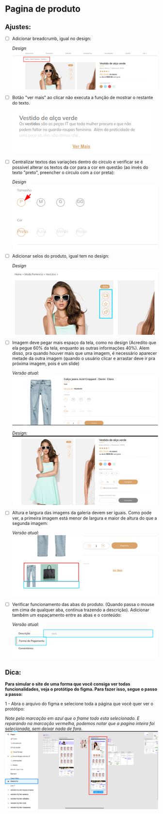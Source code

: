 # Pagina de produto
 
## Ajustes:
- [ ] Adicionar breadcrumb, igual no design:

	*Design* \
	![](https://raw.githubusercontent.com/luismod-eficaz/shopify-theme-adjusts/main/img/Pasted%20image%2020240411153459.png)


- [ ] Botão "ver mais" ao clicar não executa a função de mostrar o restante do texto.

	![](https://raw.githubusercontent.com/luismod-eficaz/shopify-theme-adjusts/main/img/Pasted%20image%2020240411141013.png)

- [ ] Centralizar textos das variações dentro do circulo e verificar se é possível alterar os textos da cor para a cor em questão (ao invés do texto "preto", preencher o circulo com a cor preta):

	*Design* \
	![](https://raw.githubusercontent.com/luismod-eficaz/shopify-theme-adjusts/main/img/Pasted%20image%2020240411141852.png)

- [ ] Adicionar selos do produto, igual tem no design:
	
	*Design* \
	![](https://raw.githubusercontent.com/luismod-eficaz/shopify-theme-adjusts/main/img/Pasted%20image%2020240411155056.png)

- [ ] Imagem deve pegar mais espaço da tela, como no design (Acredito que ela pegue 60% da tela, enquanto as outras informações 40%). Alem disso, pra quando houver mais que uma imagem, é necessário aparecer metade da outra imagem (quando o usuário clicar e arrastar deve ir pra próxima imagem, pois é um slide)
	
	*Versão atual:* \
	![](https://raw.githubusercontent.com/luismod-eficaz/shopify-theme-adjusts/main/img/Pasted%20image%2020240411141648.png)

	 *Design:* \
	![](https://raw.githubusercontent.com/luismod-eficaz/shopify-theme-adjusts/main/img/Pasted%20image%2020240411141537.png)


- [ ] Altura e largura das imagens da galeria devem ser iguais. Como pode ver, a primeira imagem está menor de largura e maior de altura do que a segunda imagem:
	
 	*Versão atual:*\
	![](https://raw.githubusercontent.com/luismod-eficaz/shopify-theme-adjusts/main/img/Pasted%20image%2020240411153950.png)


- [ ] Verificar funcionamento das abas do produto. (Quando passa o mouse em cima de qualquer aba, continua trazendo a descrição). Adicionar também um espaçamento entre as abas e o conteúdo:

	*Versão atual:* \
	![](https://raw.githubusercontent.com/luismod-eficaz/shopify-theme-adjusts/main/img/Pasted%20image%2020240411154544.png)

## Dica:
**Para simular o site de uma forma que você consiga ver todas funcionalidades, veja o protótipo do figma. Para fazer isso, segue o passo a passo:**

1 - Abra o arquivo do figma e selecione toda a página que você quer ver o protótipo:

*Note pela marcação em azul que o frame todo esta selecionado. E reparando na marcação vermelha, podemos notar que a pagina inteira foi selecionada, sem deixar nada de fora.* \
![](https://raw.githubusercontent.com/luismod-eficaz/shopify-theme-adjusts/main/img/Pasted%20image%2020240411160148.png)

